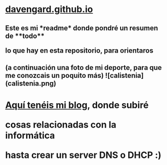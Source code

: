 <h1><a href=https://davengard.github.io/>davengard.github.io</a></h1>
<p>
 <h2><p>Este es mi *readme* donde pondré un resumen de **todo**</p>
     <p>lo que hay en esta repositorio, para orientaros</p><h2>
(a continuación una foto de mi deporte, para que me conozcais un poquito más)
  ![calistenia](calistenia.png)
 
 
 
 
 <p><h1><a href=https://davengard.wordpress.com/>Aquí tenéis mi blog</a>, donde subiré</p>
                                              <p>cosas relacionadas con la informática</p>
                                                 hasta crear un server DNS o DHCP :)
